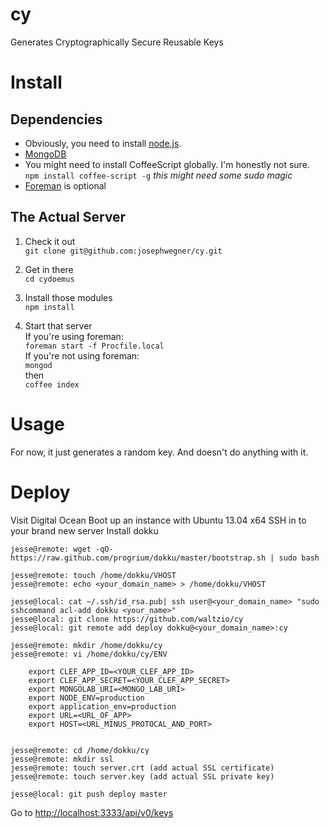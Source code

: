 cy
========

Generates Cryptographically Secure Reusable Keys

# Install

## Dependencies
- Obviously, you need to install [node.js](http://nodejs.org).
- [MongoDB](http://www.mongodb.org/)
- You might need to install CoffeeScript globally.  I'm honestly not sure.  
`npm install coffee-script -g` *this might need some sudo magic*
- [Foreman](https://github.com/ddollar/foreman) is optional


## The Actual Server
1. Check it out  
`git clone git@github.com:josephwegner/cy.git`

2. Get in there  
`cd cydoemus`

3. Install those modules  
`npm install`

4. Start that server   
If you're using foreman:  
`foreman start -f Procfile.local`  
If you're not using foreman:  
`mongod`   
then  
`coffee index`  

# Usage
For now, it just generates a random key.  And doesn't do anything with it.

# Deploy

Visit Digital Ocean
Boot up an instance with Ubuntu 13.04 x64
SSH in to your brand new server
Install dokku

    jesse@remote: wget -qO- https://raw.github.com/progrium/dokku/master/bootstrap.sh | sudo bash

    jesse@remote: touch /home/dokku/VHOST
    jesse@remote: echo <your_domain_name> > /home/dokku/VHOST

    jesse@local: cat ~/.ssh/id_rsa.pub| ssh user@<your_domain_name> "sudo sshcommand acl-add dokku <your_name>"
    jesse@local: git clone https://github.com/waltzio/cy
    jesse@local: git remote add deploy dokku@<your_domain_name>:cy

    jesse@remote: mkdir /home/dokku/cy
    jesse@remote: vi /home/dokku/cy/ENV

        export CLEF_APP_ID=<YOUR_CLEF_APP_ID>
        export CLEF_APP_SECRET=<YOUR_CLEF_APP_SECRET>
        export MONGOLAB_URI=<MONGO_LAB_URI>
        export NODE_ENV=production
        export application_env=production
        export URL=<URL_OF_APP>
        export HOST=<URL_MINUS_PROTOCAL_AND_PORT>


    jesse@remote: cd /home/dokku/cy
    jesse@remote: mkdir ssl
    jesse@remote: touch server.crt (add actual SSL certificate)
    jesse@remote: touch server.key (add actual SSL private key)

    jesse@local: git push deploy master

Go to [http://localhost:3333/api/v0/keys](http://localhost:3333/api/v0/keys)
